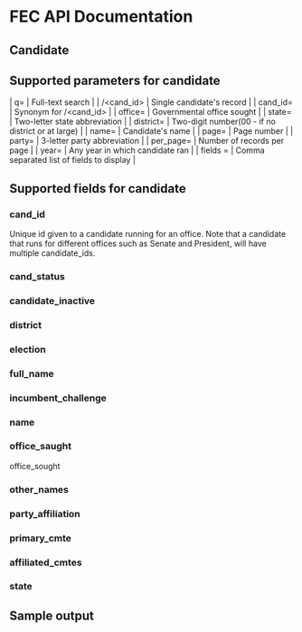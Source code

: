 
# FEC API Documentation
## Candidate

## Supported parameters for candidate

| q=          | Full-text search |
| /<cand_id>  | Single candidate's record |
| cand_id=    | Synonym for /<cand_id> |
| office=     | Governmental office sought |
| state=      | Two-letter state abbreviation |
| district=   | Two-digit number(00 - if no district or at large) |
| name=       | Candidate's name |
| page=       | Page number |
| party=      | 3-letter party abbreviation |
| per_page=   | Number of records per page |
| year=       | Any year in which candidate ran |
| fields =    | Comma separated list of fields to display |


## Supported fields for candidate

### cand_id

Unique id given to a candidate running for an office. Note that a candidate that runs for different offices such as Senate and President, will have multiple candidate_ids.

### cand_status
### candidate_inactive
### district
### election
### full_name
### incumbent_challenge
### name
### office_saught
office_sought
### other_names
### party_affiliation
### primary_cmte
### affiliated_cmtes
### state

## Sample output



